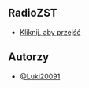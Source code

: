 ## RadioZST
- [Kliknij, aby przejść](https://luki20091.github.io/RadioZST)

## Autorzy
- [@Luki20091](https://www.github.com/Luki20091)
